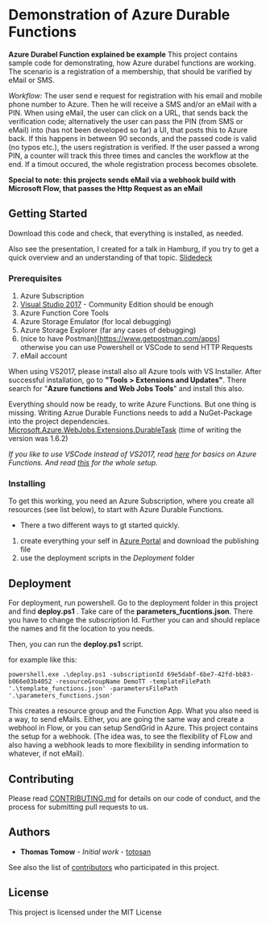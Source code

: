 # Demonstration of Azure Durable Functions


**Azure Durabel Function explained be example**
This project contains sample code for demonstrating, how Azure durabel functions are working.
The scenario is a registration of a membership, that should be varified by eMail or SMS.

*Workflow:*
The user send e request for registration with his email and mobile phone number to Azure. Then he will receive a SMS and/or an eMail with a PIN. When using eMail, the user can click on a URL, that sends back the verification code; alternatively the user can pass the PIN (from SMS or eMail) into (has not been developed so far) a UI, that posts this to Azure back. 
If this happens in between 90 seconds, and the passed code is valid (no typos etc.), the users registration is verified. 
If the user passed a wrong PIN, a counter will track this three times and cancles the workflow at the end.
If a timout occured, the whole registration process becomes obsolete.

**Special to note: this projects sends eMail via a webhook build with Microsoft Flow, that passes the Http Request as an eMail**

## Getting Started

Download this code and check, that everything is installed, as needed.

Also see the presentation, I created for a talk in Hamburg, if you try to get a quick overview and an understanding of that topic.
[Slidedeck](https://github.com/totosan/DurableFunctionDemo/blob/master/Presentation%20slides/DurableFunctions.pdf)

### Prerequisites


1) Azure Subscription
1) [Visual Studio 2017](https://visualstudio.microsoft.com/de/downloads/) - Community Edition should be enough  
1) Azure Function Core Tools  
1) Azure Storage Emulator (for local debugging)
1) Azure Storage Explorer (far any cases of debugging)
1) (nice to have Postman)[https://www.getpostman.com/apps]  
otherwise you can use Powershell or VSCode to send HTTP Requests
1) eMail account

When using VS2017, please install also all Azure tools with VS Installer. After successful installation, go to **"Tools > Extensions and Updates"**. There search for "**Azure functions and Web Jobs Tools**" and install this also.

Everything should now be ready, to write Azure Functions. But one thing is missing. Writing Azrue Durable Functions needs to add a NuGet-Package into the project dependencies.  
[Microsoft.Azure.WebJobs.Extensions.DurableTask](https://www.nuget.org/packages/Microsoft.Azure.WebJobs.Extensions.DurableTask/) (time of writing the version was 1.6.2)

*If you like to use VSCode instead of VS2017, read [here](https://github.com/Microsoft/vscode-azurefunctions) for basics on Azure Functions.
And read [this](https://docs.microsoft.com/en-gb/azure/azure-functions/durable-functions-install) for the whole setup.*

### Installing

To get this working, you need an Azure Subscription, where you create all resources (see list below), to start with Azure Durable Functions.

+ There a two different ways to gt started quickly. 
1) create everything your self in [Azure Portal](http://portal.azure.com) and download the publishing file
1) use the deployment scripts in the *Deployment* folder 

## Deployment

For deployment, run powershell. Go to the deployment folder in this project and find **deploy.ps1** . Take care of the **parameters_fucntions.json**. There you have to change the subscription Id. Further you can and should replace the names and fit the location to you needs.

Then, you can run the **deploy.ps1** script.

for example like this:
```
powershell.exe .\deploy.ps1 -subscriptionId 69e5dabf-6be7-42fd-bb83-b066e03b4052 -resourceGroupName DemoTT -templateFilePath '.\template_functions.json' -parametersFilePath '.\parameters_functions.json'
```
This creates a resource group and the Function App.
What you also need is a way, to send eMails. Either, you are going the same way and create a webhool in Flow, or you can setup SendGrid in Azure. This project contains the setup for a webhook.
(The idea was, to see the flexibility of FLow and also having a webhook leads to more flexibility in sending information to whatever, if not eMail).

## Contributing

Please read [CONTRIBUTING.md](https://gist.github.com/totosan/DurableFunctionDemo/contributing.md) for details on our code of conduct, and the process for submitting pull requests to us.

## Authors

* **Thomas Tomow** - *Initial work* - [totosan](https://github.com/totosan)

See also the list of [contributors](https://github.com/totosan/DurableFunctionDemo/contributors) who participated in this project.

## License

This project is licensed under the MIT License 

